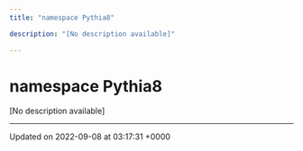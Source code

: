 ```yaml
---
title: "namespace Pythia8"

description: "[No description available]"

---
```


# namespace Pythia8

[No description available]






-------------------------------

Updated on 2022-09-08 at 03:17:31 +0000